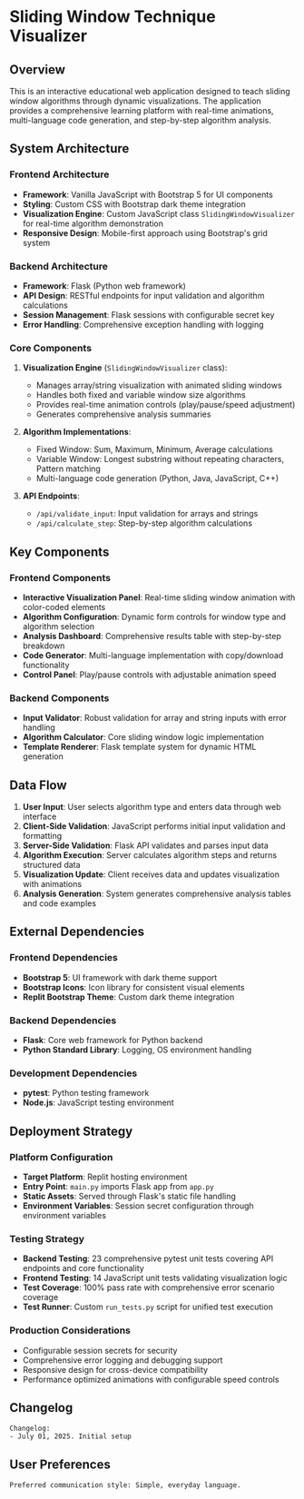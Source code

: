 # Sliding Window Technique Visualizer

## Overview

This is an interactive educational web application designed to teach sliding window algorithms through dynamic visualizations. The application provides a comprehensive learning platform with real-time animations, multi-language code generation, and step-by-step algorithm analysis.

## System Architecture

### Frontend Architecture
- **Framework**: Vanilla JavaScript with Bootstrap 5 for UI components
- **Styling**: Custom CSS with Bootstrap dark theme integration
- **Visualization Engine**: Custom JavaScript class `SlidingWindowVisualizer` for real-time algorithm demonstration
- **Responsive Design**: Mobile-first approach using Bootstrap's grid system

### Backend Architecture
- **Framework**: Flask (Python web framework)
- **API Design**: RESTful endpoints for input validation and algorithm calculations
- **Session Management**: Flask sessions with configurable secret key
- **Error Handling**: Comprehensive exception handling with logging

### Core Components
1. **Visualization Engine** (`SlidingWindowVisualizer` class):
   - Manages array/string visualization with animated sliding windows
   - Handles both fixed and variable window size algorithms
   - Provides real-time animation controls (play/pause/speed adjustment)
   - Generates comprehensive analysis summaries

2. **Algorithm Implementations**:
   - Fixed Window: Sum, Maximum, Minimum, Average calculations
   - Variable Window: Longest substring without repeating characters, Pattern matching
   - Multi-language code generation (Python, Java, JavaScript, C++)

3. **API Endpoints**:
   - `/api/validate_input`: Input validation for arrays and strings
   - `/api/calculate_step`: Step-by-step algorithm calculations

## Key Components

### Frontend Components
- **Interactive Visualization Panel**: Real-time sliding window animation with color-coded elements
- **Algorithm Configuration**: Dynamic form controls for window type and algorithm selection
- **Analysis Dashboard**: Comprehensive results table with step-by-step breakdown
- **Code Generator**: Multi-language implementation with copy/download functionality
- **Control Panel**: Play/pause controls with adjustable animation speed

### Backend Components
- **Input Validator**: Robust validation for array and string inputs with error handling
- **Algorithm Calculator**: Core sliding window logic implementation
- **Template Renderer**: Flask template system for dynamic HTML generation

## Data Flow

1. **User Input**: User selects algorithm type and enters data through web interface
2. **Client-Side Validation**: JavaScript performs initial input validation and formatting
3. **Server-Side Validation**: Flask API validates and parses input data
4. **Algorithm Execution**: Server calculates algorithm steps and returns structured data
5. **Visualization Update**: Client receives data and updates visualization with animations
6. **Analysis Generation**: System generates comprehensive analysis tables and code examples

## External Dependencies

### Frontend Dependencies
- **Bootstrap 5**: UI framework with dark theme support
- **Bootstrap Icons**: Icon library for consistent visual elements
- **Replit Bootstrap Theme**: Custom dark theme integration

### Backend Dependencies
- **Flask**: Core web framework for Python backend
- **Python Standard Library**: Logging, OS environment handling

### Development Dependencies
- **pytest**: Python testing framework
- **Node.js**: JavaScript testing environment

## Deployment Strategy

### Platform Configuration
- **Target Platform**: Replit hosting environment
- **Entry Point**: `main.py` imports Flask app from `app.py`
- **Static Assets**: Served through Flask's static file handling
- **Environment Variables**: Session secret configuration through environment variables

### Testing Strategy
- **Backend Testing**: 23 comprehensive pytest unit tests covering API endpoints and core functionality
- **Frontend Testing**: 14 JavaScript unit tests validating visualization logic
- **Test Coverage**: 100% pass rate with comprehensive error scenario coverage
- **Test Runner**: Custom `run_tests.py` script for unified test execution

### Production Considerations
- Configurable session secrets for security
- Comprehensive error logging and debugging support
- Responsive design for cross-device compatibility
- Performance optimized animations with configurable speed controls

## Changelog

```
Changelog:
- July 01, 2025. Initial setup
```

## User Preferences

```
Preferred communication style: Simple, everyday language.
```